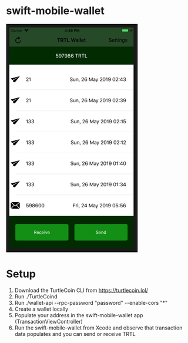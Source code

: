 # swift-mobile-wallet
<img src="https://github.com/derekzuk/swift-mobile-wallet/blob/master/swift-mobile-wallet/img/trtlHomePage.png" width="358" height="622"/>

# Setup
1. Download the TurtleCoin CLI from https://turtlecoin.lol/
2. Run ./TurtleCoind
3. Run ./wallet-api --rpc-password "password" --enable-cors "*"
4. Create a wallet locally
5. Populate your address in the swift-mobile-wallet app (TransactionViewController)
6. Run the swift-mobile-wallet from Xcode and observe that transaction data populates and you can send or receive TRTL
